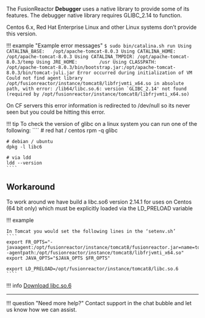 The FusionReactor **Debugger** uses a native library to provide some of its features. The debugger native library requires GLIBC_2.14 to function.

Centos 6.x, Red Hat Enterprise Linux and other Linux systems don’t provide this version. 

!!! example "Example error messages"
    ````
    $ sudo bin/catalina.sh run
    Using CATALINA_BASE:   /opt/apache-tomcat-8.0.3
    Using CATALINA_HOME:   /opt/apache-tomcat-8.0.3
    Using CATALINA_TMPDIR: /opt/apache-tomcat-8.0.3/temp
    Using JRE_HOME:        /usr
    Using CLASSPATH:       /opt/apache-tomcat-8.0.3/bin/bootstrap.jar:/opt/apache-tomcat-8.0.3/bin/tomcat-juli.jar
    Error occurred during initialization of VM
    Could not find agent library /opt/fusionreactor/instance/tomcat8/libfrjvmti_x64.so in absolute path, with
    error: /lib64/libc.so.6: version `GLIBC_2.14' not found (required by /opt/fusionreactor/instance/tomcat8/libfrjvmti_x64.so)
    ````

On CF servers this error information is redirected to /dev/null so its never seen but you could be hitting this error.

!!! tip 
    To check the version of glibc on a linux system you can run one of the following:
    ````
    # red hat / centos
    rpm -q glibc

    # debian / ubuntu
    dpkg -l libc6

    # via ldd
    ldd --version
    ````

## Workaround

To work around we have build a libc.so6 version 2.14.1 for uses on Centos (64 bit only) which must be explicitly loaded via the LD_PRELOAD variable

!!! example


    In Tomcat you would set the following lines in the ‘setenv.sh’
    ````
    export FR_OPTS="-javaagent:/opt/fusionreactor/instance/tomcat8/fusionreactor.jar=name=tomcat8,address=127.0.0.1:8088 -agentpath:/opt/fusionreactor/instance/tomcat8/libfrjvmti_x64.so"
    export JAVA_OPTS="$JAVA_OPTS $FR_OPTS"

    export LD_PRELOAD=/opt/fusionreactor/instance/tomcat8/libc.so.6
    ````

!!! info
    [Download libc.so.6](../downloads/libc.so.6.bz2)

___

!!! question "Need more help?"
    Contact support in the chat bubble and let us know how we can assist. 
